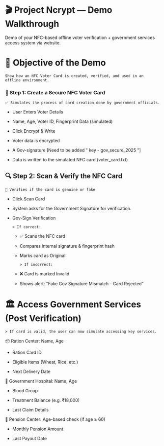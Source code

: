 # 🎬 Project Ncrypt — Demo Walkthrough
 Demo of your NFC-based offline voter verification + government services access system via website.

# 🎯 Objective of the Demo
    Show how an NFC Voter Card is created, verified, and used in an offline environment.

### 💾 Step 1: Create a Secure NFC Voter Card

    ✅ Simulates the process of card creation done by government officials.

- User Enters Voter Details

- Name, Age, Voter ID, Fingerprint Data (simulated)

- Click Encrypt & Write

- Voter data is encrypted

- A Gov-signature [Need to be added  " key - gov_secure_2025 "]

- Data is written to the simulated NFC card (voter_card.txt)

## 🔍 Step 2: Scan & Verify the NFC Card

    🔐 Verifies if the card is genuine or fake

- Click Scan Card

- System asks for the Government Signature for verification.

- Gov-Sign Verification

      > If correct:

  - ✅ Scans the NFC card

  - Compares internal signature & fingerprint hash

  - Marks card as Original

        > If incorrect:

   - ❌ Card is marked Invalid

   - Shows alert: "Fake Gov Signature Mismatch – Card Rejected"


# 🏛️ Access Government Services (Post Verification)
    > If card is valid, the user can now simulate accessing key services.

📦 Ration Center:
Name, Age

  - Ration Card ID

  - Eligible Items (Wheat, Rice, etc.)

  - Next Delivery Date

🏥 Government Hospital:
Name, Age

   - Blood Group

   - Treatment Balance (e.g. ₹18,000)

   - Last Claim Details

👴 Pension Center:
Age-based check (if age ≥ 60)

   - Monthly Pension Amount

   - Last Payout Date



